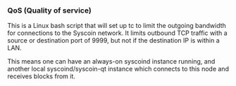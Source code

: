 ### QoS (Quality of service) ###

This is a Linux bash script that will set up tc to limit the outgoing bandwidth for connections to the Syscoin network. It limits outbound TCP traffic with a source or destination port of 9999, but not if the destination IP is within a LAN.

This means one can have an always-on syscoind instance running, and another local syscoind/syscoin-qt instance which connects to this node and receives blocks from it.
